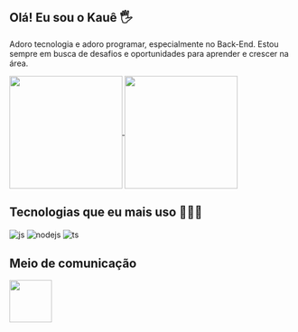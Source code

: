## Olá! Eu sou o Kauê 🖐️
<p>Adoro tecnologia e adoro programar, especialmente no Back-End. Estou sempre em busca de desafios e oportunidades para aprender e crescer na área.</p>

<a href="https://github.com/KaueVzm">
  <img height=200 align="center" src="https://github-readme-stats.vercel.app/api?username=KaueVzm&theme=dark" />
</a>
<a href="https://github.com/KaueVzm">
  <img height=200 align="center" src="https://github-readme-stats.vercel.app/api/top-langs?username=KaueVzm&layout=compact&langs_count=8&card_width=320&theme=dark" />
</a>

## Tecnologias que eu mais uso 👨🏾‍💻

<div style="display: inline_block">
    <img align="center" alt="js" src="https://img.shields.io/badge/JavaScript-F7DF1E?style=for-the-badge&logo=javascript&logoColor=black" />
      <img align="center" alt="nodejs" src="https://img.shields.io/badge/Node.js-43853D?style=for-the-badge&logo=node.js&logoColor=white" />
    <img align="center" alt="ts" src="https://img.shields.io/badge/TypeScript-007ACC?style=for-the-badge&logo=typescript&logoColor=white" />
</div>

## Meio de comunicação 

<a href="https://t.me/KAUE_NEWS">
  <img height=75 src="https://cdn-icons-png.flaticon.com/512/2111/2111646.png"> 
</a>
<!--
<a href="#">
  <img height=75 src="https://cdn-icons-png.flaticon.com/512/3670/3670167.png">
</a> -->

